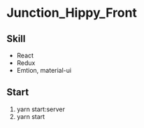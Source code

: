 # Junction_Hippy_Front

## Skill

- React
- Redux
- Emtion, material-ui

## Start

1. yarn start:server
2. yarn start
